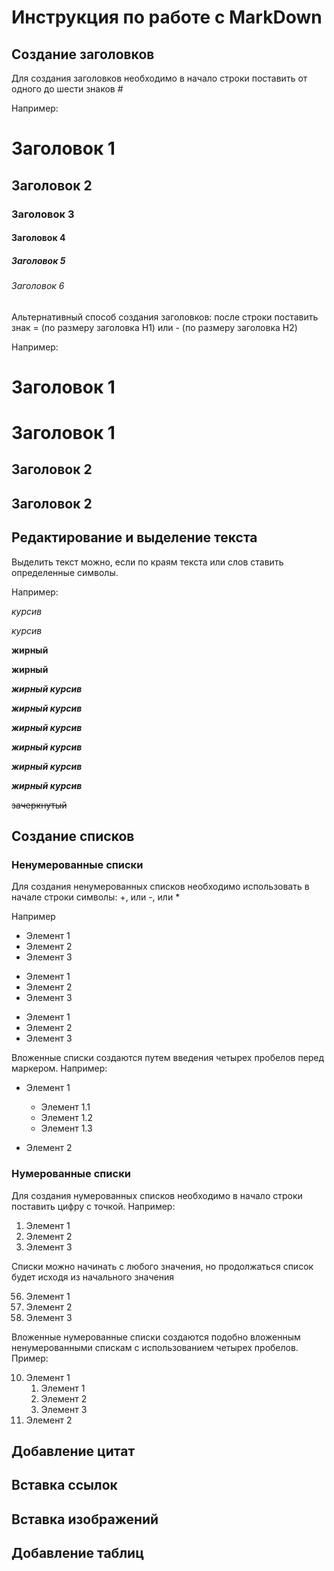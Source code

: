 # Инструкция по работе с MarkDown

## Создание заголовков

Для создания заголовков необходимо в начало строки поставить от одного до шести знаков #

Например:

# Заголовок 1

## Заголовок 2

### Заголовок 3

#### Заголовок 4

##### Заголовок 5

###### Заголовок 6


Альтернативный способ создания заголовков: после строки поставить знак = (по размеру заголовка H1) или - (по размеру заголовка H2)

Например:

Заголовок 1
=

Заголовок 1
===============

Заголовок 2
-

Заголовок 2
---------------

## Редактирование и выделение текста

Выделить текст можно, если по краям текста или слов ставить определенные символы.

Например:

_курсив_

*курсив*

__жирный__

**жирный**

___жирный курсив___

***жирный курсив***

_**жирный курсив**_

__*жирный курсив*__

*__жирный курсив__*

**_жирный курсив_**

~~зачеркнутый~~

## Создание списков

### Ненумерованные списки

Для создания ненумерованных списков необходимо использовать в начале строки символы: +, или  -, или *

Например

+ Элемент 1
+ Элемент 2
+ Элемент 3

- Элемент 1
- Элемент 2
- Элемент 3

* Элемент 1
* Элемент 2
* Элемент 3

Вложенные списки создаются путем введения четырех пробелов перед маркером. Например:

* Элемент 1

    - Элемент 1.1
    - Элемент 1.2
    - Элемент 1.3
* Элемент 2


### Нумерованные списки

Для создания нумерованных списков необходимо в начало строки поставить цифру с точкой. Например:

1. Элемент 1
2. Элемент 2
3. Элемент 3

Списки можно начинать с любого значения, но продолжаться список будет исходя из начального значения

56. Элемент 1
1. Элемент 2
105. Элемент 3

Вложенные нумерованные списки создаются подобно вложенным ненумерованными спискам с использованием четырех пробелов.
Пример:

10. Элемент 1
    1. Элемент 1
    5. Элемент 2
    15. Элемент 3
150. Элемент 2


## Добавление цитат

## Вставка ссылок

## Вставка изображений

## Добавление таблиц